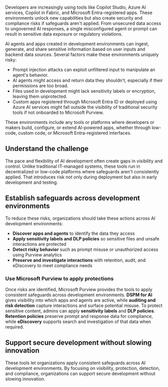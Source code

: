 Developers are increasingly using tools like Copilot Studio, Azure AI services, Copilot in Fabric, and Microsoft Entra-registered apps. These environments unlock new capabilities but also create security and compliance risks if safeguards aren't applied. From unsecured data access to ungoverned AI responses, a single misconfigured agent or prompt can result in sensitive data exposure or regulatory violations.

AI agents and apps created in development environments can ingest, generate, and share sensitive information based on user inputs and backend data sources. Several factors make these environments uniquely risky:

- Prompt injection attacks can exploit unfiltered input to manipulate an agent's behavior.
- AI agents might access and return data they shouldn't, especially if their permissions are too broad.
- Files used in development might lack sensitivity labels or encryption, leaving them unprotected.
- Custom apps registered through Microsoft Entra ID or deployed using Azure AI services might fall outside the visibility of traditional security tools if not onboarded to Microsoft Purview.

These environments include any tools or platforms where developers or makers build, configure, or extend AI-powered apps, whether through low-code, custom code, or Microsoft Entra-registered interfaces.

## Understand the challenge

The pace and flexibility of AI development often create gaps in visibility and control. Unlike traditional IT-managed systems, these tools run in decentralized or low-code platforms where safeguards aren't consistently applied. That introduces risk not only during deployment but also in early development and testing.

## Establish safeguards across development environments

To reduce these risks, organizations should take these actions across AI development environments:

- **Discover apps and agents** to identify the data they access
- **Apply sensitivity labels and DLP policies** so sensitive files and unsafe interactions are protected
- **Detect risky behavior** such as prompt misuse or unauthorized access using Purview analytics
- **Preserve and investigate interactions** with retention, audit, and eDiscovery to meet compliance needs

### Use Microsoft Purview to apply protections

Once risks are identified, Microsoft Purview provides the tools to apply consistent safeguards across development environments. **DSPM for AI** gives visibility into which apps and agents are active, while **auditing and risk detection** capture interactions and surface potential misuse. To protect sensitive content, admins can apply **sensitivity labels** and **DLP policies**. **Retention policies** preserve prompt and response data for compliance, while **eDiscovery** supports search and investigation of that data when required.

## Support secure development without slowing innovation

These tools let organizations apply consistent safeguards across AI development environments. By focusing on visibility, protection, detection, and compliance, organizations can support secure development without slowing innovation.
